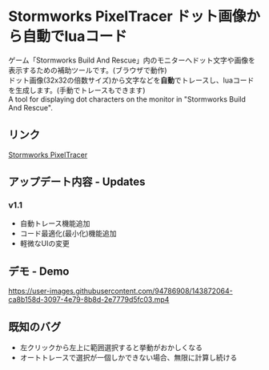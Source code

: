 # Stormworks PixelTracer ドット画像から自動でluaコード
ゲーム「Stormworks Build And Rescue」内のモニターへドット文字や画像を表示するための補助ツールです。(ブラウザで動作)  
ドット画像(32x32の倍数サイズ)から文字などを**自動**でトレースし、luaコードを生成します。(手動でトレースもできます)  
A tool for displaying dot characters on the monitor in "Stormworks Build And Rescue".

## リンク
[Stormworks PixelTracer](https://doma-itachi.github.io/Stormworks-PixelTracer/ "Stormworks PixelTracer")

## アップデート内容 - Updates
### v1.1
- 自動トレース機能追加
- コード最適化(最小化)機能追加
- 軽微なUIの変更

## デモ - Demo
https://user-images.githubusercontent.com/94786908/143872064-ca8b158d-3097-4e79-8b8d-2e7779d5fc03.mp4

## 既知のバグ
- 左クリックから左上に範囲選択すると挙動がおかしくなる
- オートトレースで選択が一個しかできない場合、無限に計算し続ける
